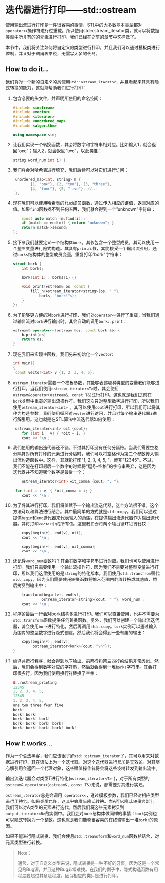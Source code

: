 # 迭代器进行打印——std::ostream

使用输出流进行打印是一件很容易的事情，STL中的大多数基本类型都对`operator<<`操作符进行过重载。所以使用std::ostream_iterator类，就可以将数据类型中所具有的的元素进行打印，我们已经在之前的章节中这样做了。

本节中，我们将关注如何将自定义的类型进行打印，并且我们可以通过模板类进行控制，并且对于调用者来说，无需写太多的代码。

## How to do it...

我们将对一个新的自定义的类使用`std::ostream_iterator`，并且看起来其具有隐式转换的能力，这就能帮助我们进行打印：

1. 包含必要的头文件，并声明所使用的命名空间：

   ```c++
   #include <iostream>
   #include <vector>
   #include <iterator>
   #include <unordered_map>
   #include <algorithm>
   
   using namespace std;
   ```

2. 让我们实现一个转换函数，其会将数字和字符串相对应。比如输入1，就会返回“one”；输入2，就会返回“two”，以此类推：

   ```c++
   string word_num(int i) {
   ```

3. 我们将会对哈希表进行填充，我们后续可以对它们进行访问：

   ```c++
   	unordered_map<int, string> m {
           {1, "one"}, {2, "two"}, {3, "three"},
           {4, "four"}, {5, "five"}, //...
   	};
   ```

4. 现在我们可以使用哈希表的`find`成员函数，通过传入相应的键值，返回对应的值。如果`find`函数找不到任何东西，我们就会得到一个"unknown"字符串：

   ```c++
       const auto match (m.find(i));
       if (match == end(m)) { return "unknown"; }
       return match->second;
   }; 
   ```

5. 接下来我们就要定义一个结构体`bork`。其仅包含一个整型成员，其可以使用一个整型变量进行隐式构造。其具有`print`函数，其能接受一个输出流引用，通过`borks`结构体的整型成员变量，重复打印"bork"字符串：

   ```c++
   struct bork {
       int borks;
       
       bork(int i) : borks{i} {}
       
       void print(ostream& os) const {
           fill_n(ostream_iterator<string>{os, " "},
           	   borks, "bork!"s);
       }
   };
   ```

6. 为了能够更方便的对`bork`进行打印，我们对`operator<<`进行了重载，当我们通过输出流对`bork`进行输出时，其会自动的调用`bork::print`：

   ```c++
   ostream& operator<<(ostream &os, const bork &b) {
       b.print(os);
       return os;
   }
   ```

7. 现在我们来实现主函数。我们先来初始化一个`vector`:

   ```c++
   int main()
   {
   	const vector<int> v {1, 2, 3, 4, 5};
   ```

8. `ostream_iterator`需要一个模板参数，其能够表述哪种类型的变量我们能够进行打印。当我们使用`ostream_iterator<T>`时，其会使用` ostream&operator(ostream&, const T&)`进行打印。这也就是我们之前在`bork`类型中重载的输出流操作符。我们这次只对整型数字进行打印，所以我们使用`ostream_iterator<int> `。其可以使用`cout`进行打印，所以我们可以将其作为构造参数。我们使用循环对`vector`进行访问，并且对每个输出迭代器`i`进行解引用。这也就是在STL算法中流迭代器如何使用：

   ```c++
   	ostream_iterator<int> oit {cout};
       for (int i : v) { *oit = i; }
       cout << '\n';
   ```

9. 我们使用的输出迭代器还不错，不过其打印没有任何分隔符。当我们需要空格分隔符对所有打印的元素进行分隔时，我们可以将空格作为第二个参数传入输出流构造函数中。这样，其就能打印"1, 2, 3, 4, 5, "，而非"12345"。不过，我们不能在打印最后一个数字的时候将“逗号-空格”的字符串丢弃，这是因为迭代器并不知道哪个数字是最后一个：

   ```c++
       ostream_iterator<int> oit_comma {cout, ", "};
       
   	for (int i : v) { *oit_comma = i; }
       cout << '\n';
   ```

10. 为了将其进行打印，我们将值赋予一个输出流迭代器，这个方法很不错。这个方法可以和算法进行结合。其中最简单的方式就是`std::copy`。我们可以通过提供`begin`和`end`迭代器来代表输入的范围，在提供输出流迭代器作为输出迭代器。其将打印`vector`中的所有值。这里我们会将两个输出循环进行比较：

    ```c++
    	copy(begin(v), end(v), oit);
    	cout << '\n';
    
    	copy(begin(v), end(v), oit_comma);
    	cout << '\n';
    ```

11. 还记得`word_num`函数吗？其会将数字和字符串进行对应。我们也可以使用进行打印。我们只需要使用一个输出流操作符，因为我们不需要对整型变量进行打印，所以我们这里使用的是`string`的特化版本。我们使用`std::transfrom`替代`std::copy`，因为我们需要使用转换函数将输入范围内的值转换成其他值，然后拷贝到输出中：

    ```c++
        transform(begin(v), end(v),
        		 ostream_iterator<string>{cout, " "}, word_num);
        cout << '\n';
    ```

12. 程序的最后一行会对bork结构体进行打印。我们可以直接使用，也并不需要为`std::transform`函数提供任何转换函数。另外，我们可以创建一个输出流迭代器，其会使用`bork`进行特化，然后再调用`std::copy`。`bork`实例可以通过输入范围内的整型数字进行隐式创建。然后我们将会得到一些有趣的输出：

    ```c++
        copy(begin(v), end(v),
        	 ostream_iterator<bork>{cout, "\n"});
    }
    ```

13. 编译并运行程序，就会得到以下输出。前两行和第三四行的结果非常类似。然后，我们会得到数字对应的字符串，然后就会得到一堆`bork!`字符串。其会打印很多行，因为我们使用换行符替换了空格：

    ```c++
    $ ./ostream_printing
    12345
    1, 2, 3, 4, 5,
    12345
    1, 2, 3, 4, 5,
    one two three four five
    bork!
    bork! bork!
    bork! bork! bork!
    bork! bork! bork! bork!
    bork! bork! bork! bork! bork!
    ```

## How it works...

作为一个语法黑客，我们应该很了解`std::ostream_iterator`了，其可以用来对数据进行打印，其在语法上为一个迭代器。对这个迭代器进行累加是无效的。对其尽心解引用会返回一个代理对象，这些赋值操作符将会将这些桉树转发到输出流中。

输出流迭代器会对类型T进行特化(`ostream_iterator<T> `)，对于所有类型的` ostream& operator<<(ostream&, const T&)`来说，都需要对其进行实现。

`ostream_iterator`总是会调用` operator<<`，通过模板参数，我们已经对相应类型进行了特化。如果类型允许，这其中会发生隐式转换。当A可以隐式转换为B时，我们可以对A类型的元素进行迭代，然后我们将这些元素拷贝到` output_iterator<B>`的实例中。我们会对`bork`结构体做同样的事情：`bork`实例也可以隐式转换为一个整数。这也就是我们能够很容易的在终端输出一堆`bork!`的原因。

如果不能进行隐式转换，我们会使用`std::treansform`和`word_num`函数相结合，对元素类型进行转换。

> Note：
>
> 通常，对于自定义类型来说，隐式转换是一种不好的习惯，因为这是一个常见的Bug源，并且这种Bug非常难找。在我们的例子中，隐式构造函数有用程度要超过其危险程度，因为相应的类只是进行打印。